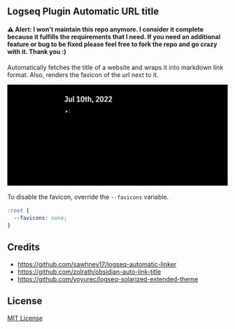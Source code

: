 ## Logseq Plugin Automatic URL title

#### :warning: Alert: I won't maintain this repo anymore. I consider it complete because it fulfills the requirements that I need. If you need an additional feature or bug to be fixed please feel free to fork the repo and go crazy with it. Thank you :)

Automatically fetches the title of a website and wraps it into markdown link format. Also, renders the favicon of the url next to it.

![demo](demo.gif)

To disable the favicon, override the `--favicons` variable.

```css
:root {
  --favicons: none;
}
```

## Credits

- https://github.com/sawhney17/logseq-automatic-linker
- https://github.com/zolrath/obsidian-auto-link-title
- https://github.com/yoyurec/logseq-solarized-extended-theme

## License

[MIT License](./LICENSE)
